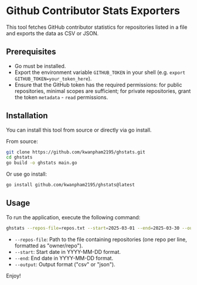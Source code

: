 # Github Contributor Stats Exporters

This tool fetches GitHub contributor statistics for repositories listed in a file and exports the data as CSV or JSON.

## Prerequisites

- Go must be installed.
- Export the environment variable `GITHUB_TOKEN` in your shell (e.g. `export GITHUB_TOKEN=your_token_here`).
- Ensure that the GitHub token has the required permissions: for public repositories, minimal scopes are sufficient; for private repositories, grant the token `metadata` - `read`
  permissions.

## Installation

You can install this tool from source or directly via go install.

From source:

```bash
git clone https://github.com/kwanpham2195/ghstats.git
cd ghstats
go build -o ghstats main.go
```

Or use go install:

```bash
go install github.com/kwanpham2195/ghstats@latest
```

## Usage

To run the application, execute the following command:

```bash
ghstats --repos-file=repos.txt --start=2025-03-01 --end=2025-03-30 --output=csv
```

- `--repos-file`: Path to the file containing repositories (one repo per line, formatted as "owner/repo").
- `--start`: Start date in YYYY-MM-DD format.
- `--end`: End date in YYYY-MM-DD format.
- `--output`: Output format ("csv" or "json").

Enjoy!
